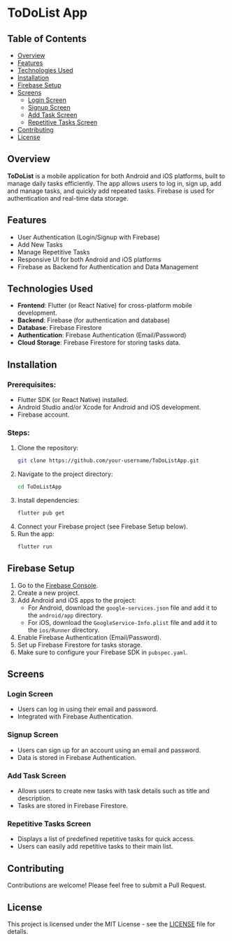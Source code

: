 
# ToDoList App

## Table of Contents
- [Overview](#overview)
- [Features](#features)
- [Technologies Used](#technologies-used)
- [Installation](#installation)
- [Firebase Setup](#firebase-setup)
- [Screens](#screens)
  - [Login Screen](#login-screen)
  - [Signup Screen](#signup-screen)
  - [Add Task Screen](#add-task-screen)
  - [Repetitive Tasks Screen](#repetitive-tasks-screen)
- [Contributing](#contributing)
- [License](#license)

## Overview
**ToDoList** is a mobile application for both Android and iOS platforms, built to manage daily tasks efficiently. The app allows users to log in, sign up, add and manage tasks, and quickly add repeated tasks. Firebase is used for authentication and real-time data storage.

## Features
- User Authentication (Login/Signup with Firebase)
- Add New Tasks
- Manage Repetitive Tasks
- Responsive UI for both Android and iOS platforms
- Firebase as Backend for Authentication and Data Management

## Technologies Used
- **Frontend**: Flutter (or React Native) for cross-platform mobile development.
- **Backend**: Firebase (for authentication and database)
- **Database**: Firebase Firestore
- **Authentication**: Firebase Authentication (Email/Password)
- **Cloud Storage**: Firebase Firestore for storing tasks data.

## Installation

### Prerequisites:
- Flutter SDK (or React Native) installed.
- Android Studio and/or Xcode for Android and iOS development.
- Firebase account.

### Steps:
1. Clone the repository:
   ```bash
   git clone https://github.com/your-username/ToDoListApp.git
   ```
2. Navigate to the project directory:
   ```bash
   cd ToDoListApp
   ```
3. Install dependencies:
   ```bash
   flutter pub get
   ```
4. Connect your Firebase project (see Firebase Setup below).
5. Run the app:
   ```bash
   flutter run
   ```

## Firebase Setup

1. Go to the [Firebase Console](https://console.firebase.google.com/).
2. Create a new project.
3. Add Android and iOS apps to the project:
   - For Android, download the `google-services.json` file and add it to the `android/app` directory.
   - For iOS, download the `GoogleService-Info.plist` file and add it to the `ios/Runner` directory.
4. Enable Firebase Authentication (Email/Password).
5. Set up Firebase Firestore for tasks storage.
6. Make sure to configure your Firebase SDK in `pubspec.yaml`.

## Screens

### Login Screen
- Users can log in using their email and password.
- Integrated with Firebase Authentication.

### Signup Screen
- Users can sign up for an account using an email and password.
- Data is stored in Firebase Authentication.

### Add Task Screen
- Allows users to create new tasks with task details such as title and description.
- Tasks are stored in Firebase Firestore.

### Repetitive Tasks Screen
- Displays a list of predefined repetitive tasks for quick access.
- Users can easily add repetitive tasks to their main list.

## Contributing
Contributions are welcome! Please feel free to submit a Pull Request.

## License
This project is licensed under the MIT License - see the [LICENSE](LICENSE) file for details.
